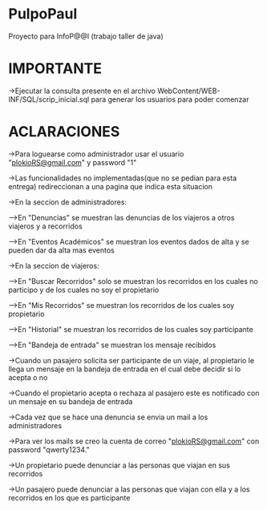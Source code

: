 PulpoPaul
=========
Proyecto para InfoP@@l (trabajo taller de java)

IMPORTANTE
==========

->Ejecutar la consulta presente en el archivo WebContent/WEB-INF/SQL/scrip_inicial.sql para generar los usuarios para poder comenzar


ACLARACIONES
============

->Para loguearse como administrador usar el usuario "plokioRS@gmail.com" y password "1"

->Las funcionalidades no implementadas(que no se pedian para esta entrega) redireccionan a una pagina que indica esta situacion

->En la seccion de administradores:

-->En "Denuncias" se muestran las  denuncias de los viajeros a otros viajeros y a recorridos

-->En "Eventos Académicos" se muestran los eventos dados de alta y se pueden dar da alta mas eventos

->En la seccion de viajeros:

-->En "Buscar Recorridos" solo se muestran los recorridos en los cuales no participo y de los cuales no soy el propietario

-->En "Mis Recorridos" se muestran los recorridos de los cuales soy propietario

-->En "Historial" se muestran los recorridos de los cuales soy participante

-->En "Bandeja de entrada" se muestran los mensaje recibidos

->Cuando un pasajero solicita ser participante de un viaje, al propietario le llega un mensaje en la bandeja de entrada en el cual debe decidir si lo acepta o no

->Cuando el propietario acepta o rechaza al pasajero este es notificado con un mensaje en su bandeja de entrada

->Cada vez que se hace una denuncia se envia un mail a los administradores

->Para ver los mails se creo la cuenta de correo "plokioRS@gmail.com" con password "qwerty1234."

->Un propietario puede denunciar a las personas que viajan en sus recorridos

->Un pasajero puede denunciar a las personas que viajan con ella y a los recorridos en los que es participante